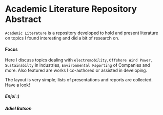 # Academic Literature Repository Abstract

`Academic Literature` is a repository developed to hold and present literature on topics I found interesting and did a bit of research on. 

#### Focus
Here I discuss topics dealing with `electromobility`, `Offshore Wind Power`, `Sustainabilty` in industries, `Environmental Reporting` of Companies and more.
Also featured are works I co-authored or assisted in developing. 

The layout is very simple; lists of presentations and reports are collected. Have a look!

##### Enjoi :)
##### Adiel Batson
